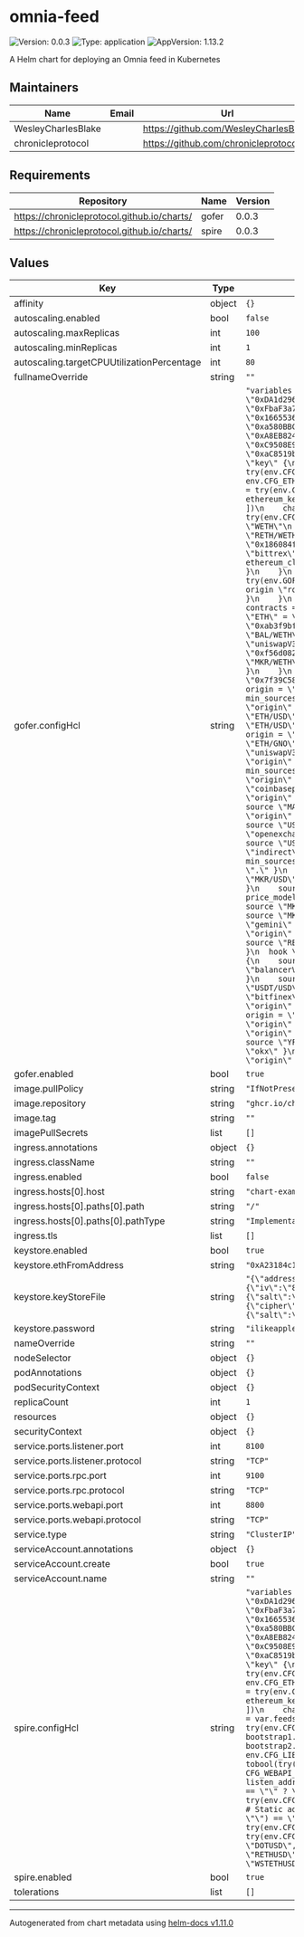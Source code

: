 # omnia-feed

![Version: 0.0.3](https://img.shields.io/badge/Version-0.0.3-informational?style=flat-square) ![Type: application](https://img.shields.io/badge/Type-application-informational?style=flat-square) ![AppVersion: 1.13.2](https://img.shields.io/badge/AppVersion-1.13.2-informational?style=flat-square)

A Helm chart for deploying an Omnia feed in Kubernetes

## Maintainers

| Name | Email | Url |
| ---- | ------ | --- |
| WesleyCharlesBlake |  | <https://github.com/WesleyCharlesBlake> |
| chronicleprotocol |  | <https://github.com/chronicleprotocol> |

## Requirements

| Repository | Name | Version |
|------------|------|---------|
| https://chronicleprotocol.github.io/charts/ | gofer | 0.0.3 |
| https://chronicleprotocol.github.io/charts/ | spire | 0.0.3 |

## Values

| Key | Type | Default | Description |
|-----|------|---------|-------------|
| affinity | object | `{}` |  |
| autoscaling.enabled | bool | `false` |  |
| autoscaling.maxReplicas | int | `100` |  |
| autoscaling.minReplicas | int | `1` |  |
| autoscaling.targetCPUUtilizationPercentage | int | `80` |  |
| fullnameOverride | string | `""` |  |
| gofer.configHcl | string | `"variables {\n  # List of feeds that are allowed to send price updates and event attestations.\n  feeds = try(env.CFG_FEEDS == \"\" ? [] : split(\",\", env.CFG_FEEDS), [\n    \"0xDA1d2961Da837891f43235FddF66BAD26f41368b\",\n    \"0x4b0E327C08e23dD08cb87Ec994915a5375619aa2\",\n    \"0x75ef8432566A79C86BBF207A47df3963B8Cf0753\",\n    \"0x83e23C207a67a9f9cB680ce84869B91473403e7d\",\n    \"0xFbaF3a7eB4Ec2962bd1847687E56aAEE855F5D00\",\n    \"0xfeEd00AA3F0845AFE52Df9ECFE372549B74C69D2\",\n    \"0x71eCFF5261bAA115dcB1D9335c88678324b8A987\",\n    \"0x8ff6a38A1CD6a42cAac45F08eB0c802253f68dfD\",\n    \"0x16655369Eb59F3e1cAFBCfAC6D3Dd4001328f747\",\n    \"0xD09506dAC64aaA718b45346a032F934602e29cca\",\n    \"0xc00584B271F378A0169dd9e5b165c0945B4fE498\",\n    \"0x60da93D9903cb7d3eD450D4F81D402f7C4F71dd9\",\n    \"0xa580BBCB1Cee2BCec4De2Ea870D20a12A964819e\",\n    \"0xD27Fa2361bC2CfB9A591fb289244C538E190684B\",\n    \"0x8de9c5F1AC1D4d02bbfC25fD178f5DAA4D5B26dC\",\n    \"0xE6367a7Da2b20ecB94A25Ef06F3b551baB2682e6\",\n    \"0xA8EB82456ed9bAE55841529888cDE9152468635A\",\n    \"0x130431b4560Cd1d74A990AE86C337a33171FF3c6\",\n    \"0x8aFBD9c3D794eD8DF903b3468f4c4Ea85be953FB\",\n    \"0xd94BBe83b4a68940839cD151478852d16B3eF891\",\n    \"0xC9508E9E3Ccf319F5333A5B8c825418ABeC688BA\",\n    \"0x77EB6CF8d732fe4D92c427fCdd83142DB3B742f7\",\n    \"0x3CB645a8f10Fb7B0721eaBaE958F77a878441Cb9\",\n    \"0x4f95d9B4D842B2E2B1d1AC3f2Cf548B93Fd77c67\",\n    \"0xaC8519b3495d8A3E3E44c041521cF7aC3f8F63B3\",\n    \"0xd72BA9402E9f3Ff01959D6c841DDD13615FFff42\"\n  ])\n}\n\nethereum {\n  rand_keys = try(env.CFG_ETH_FROM, \"\") == \"\" ? [\"default\"] : []\n\n  dynamic \"key\" {\n    for_each = try(env.CFG_ETH_FROM, \"\") == \"\" ? [] : [1]\n    labels   = [\"default\"]\n    content {\n      address         = try(env.CFG_ETH_FROM, \"\")\n      keystore_path   = try(env.CFG_ETH_KEYS, \"\")\n      passphrase_file = try(env.CFG_ETH_PASS, \"\")\n    }\n  }\n\n  client \"default\" {\n    rpc_urls     = try(env.CFG_ETH_RPC_URLS == \"\" ? [] : split(\",\", env.CFG_ETH_RPC_URLS), [\n      \"https://eth.public-rpc.com\"\n    ])\n    chain_id     = tonumber(try(env.CFG_ETH_CHAIN_ID, \"1\"))\n    ethereum_key = \"default\"\n  }\n\n  client \"arbitrum\" {\n    rpc_urls     = try(env.CFG_ETH_ARB_RPC_URLS == \"\" ? [] : split(\",\", env.CFG_ETH_ARB_RPC_URLS), [\n      \"https://arbitrum.public-rpc.com\"\n    ])\n    chain_id     = tonumber(try(env.CFG_ETH_ARB_CHAIN_ID, \"42161\"))\n    ethereum_key = \"default\"\n  }\n\n  client \"optimism\" {\n    rpc_urls     = try(env.CFG_ETH_OPT_RPC_URLS == \"\" ? [] : split(\",\", env.CFG_ETH_OPT_RPC_URLS), [\n      \"https://mainnet.optimism.io\"\n    ])\n    chain_id     = tonumber(try(env.CFG_ETH_OPT_CHAIN_ID, \"10\"))\n    ethereum_key = \"default\"\n  }\n}\n\ngofer {\n  rpc_listen_addr = try(env.CFG_GOFER_RPC_ADDR, \"0.0.0.0:9200\")\n  rpc_agent_addr  = try(env.CFG_GOFER_RPC_ADDR, \"127.0.0.1:9200\")\n\n  origin \"balancerV2\" {\n    type   = \"balancerV2\"\n    params = {\n      ethereum_client = \"default\"\n      symbol_aliases  = {\n        \"ETH\" = \"WETH\"\n      }\n      contracts = {\n        \"WETH/GNO\"      = \"0xF4C0DD9B82DA36C07605df83c8a416F11724d88b\",\n        \"Ref:RETH/WETH\" = \"0xae78736Cd615f374D3085123A210448E74Fc6393\",\n        \"RETH/WETH\"     = \"0x1E19CF2D73a72Ef1332C882F20534B6519Be0276\",\n        \"STETH/WETH\"    = \"0x32296969ef14eb0c6d29669c550d4a0449130230\",\n        \"WETH/YFI\"      = \"0x186084ff790c65088ba694df11758fae4943ee9e\"\n      }\n    }\n  }\n\n  origin \"binance_us\" {\n    type   = \"binance\"\n    params = {\n      url = \"https://www.binance.us\"\n    }\n  }\n\n  origin \"bittrex\" {\n    type   = \"bittrex\"\n    params = {\n      symbol_aliases = {\n        \"REP\" = \"REPV2\"\n      }\n    }\n  }\n\n  origin \"curve\" {\n    type   = \"curve\"\n    params = {\n      ethereum_client = \"default\"\n      contracts       = {\n        \"RETH/WSTETH\" = \"0x447Ddd4960d9fdBF6af9a790560d0AF76795CB08\",\n        \"ETH/STETH\"   = \"0xDC24316b9AE028F1497c275EB9192a3Ea0f67022\"\n      }\n    }\n  }\n\n  origin \"ishares\" {\n    type = \"ishares\"\n  }\n\n  origin \"openexchangerates\" {\n    type   = \"openexchangerates\"\n    params = {\n      api_key = try(env.GOFER_OPENEXCHANGERATES_API_KEY, \"\")\n    }\n  }\n\n  origin \"poloniex\" {\n    type   = \"poloniex\"\n    params = {\n      symbol_aliases = {\n        \"REP\" = \"REPV2\"\n      }\n    }\n  }\n\n  origin \"rocketpool\" {\n    type   = \"rocketpool\"\n    params = {\n      ethereum_client = \"default\"\n      contracts       = {\n        \"RETH/ETH\" = \"0xae78736Cd615f374D3085123A210448E74Fc6393\"\n      }\n    }\n  }\n\n  origin \"sushiswap\" {\n    type   = \"sushiswap\"\n    params = {\n      symbol_aliases = {\n        \"ETH\" = \"WETH\",\n        \"BTC\" = \"WBTC\",\n        \"USD\" = \"USDC\"\n      }\n      contracts = {\n        \"YFI/WETH\" = \"0x088ee5007c98a9677165d78dd2109ae4a3d04d0c\"\n      }\n    }\n  }\n\n  origin \"uniswap\" {\n    type   = \"uniswap\"\n    params = {\n      symbol_aliases = {\n        \"ETH\" = \"WETH\",\n        \"BTC\" = \"WBTC\",\n        \"USD\" = \"USDC\"\n      }\n      contracts = {\n        \"WETH/USDC\" = \"0xb4e16d0168e52d35cacd2c6185b44281ec28c9dc\",\n        \"LEND/WETH\" = \"0xab3f9bf1d81ddb224a2014e98b238638824bcf20\",\n        \"LRC/WETH\"  = \"0x8878df9e1a7c87dcbf6d3999d997f262c05d8c70\",\n        \"PAXG/WETH\" = \"0x9c4fe5ffd9a9fc5678cfbd93aa2d4fd684b67c4c\",\n        \"BAL/WETH\"  = \"0xa70d458a4d9bc0e6571565faee18a48da5c0d593\",\n        \"YFI/WETH\"  = \"0x2fdbadf3c4d5a8666bc06645b8358ab803996e28\"\n      }\n    }\n  }\n\n  origin \"uniswapV3\" {\n    type   = \"uniswapV3\"\n    params = {\n      symbol_aliases = {\n        \"BTC\" = \"WBTC\",\n        \"ETH\" = \"WETH\",\n        \"USD\" = \"USDC\"\n      }\n      contracts = {\n        \"GNO/WETH\"  = \"0xf56d08221b5942c428acc5de8f78489a97fc5599\",\n        \"LINK/WETH\" = \"0xa6cc3c2531fdaa6ae1a3ca84c2855806728693e8\",\n        \"MKR/USDC\"  = \"0xc486ad2764d55c7dc033487d634195d6e4a6917e\",\n        \"MKR/WETH\"  = \"0xe8c6c9227491c0a8156a0106a0204d881bb7e531\",\n        \"USDC/WETH\" = \"0x88e6a0c2ddd26feeb64f039a2c41296fcb3f5640\",\n        \"YFI/WETH\"  = \"0x04916039b1f59d9745bf6e0a21f191d1e0a84287\"\n      }\n    }\n  }\n\n  origin \"wsteth\" {\n    type   = \"wsteth\"\n    params = {\n      ethereum_client = \"default\"\n      contracts       = {\n        \"WSTETH/STETH\" = \"0x7f39C581F595B53c5cb19bD0b3f8dA6c935E2Ca0\"\n      }\n    }\n  }\n\n  price_model \"BTC/USD\" \"median\" {\n    source \"BTC/USD\" \"origin\" { origin = \"binance_us\" }\n    source \"BTC/USD\" \"origin\" { origin = \"bitstamp\" }\n    source \"BTC/USD\" \"origin\" { origin = \"coinbasepro\" }\n    source \"BTC/USD\" \"origin\" { origin = \"gemini\" }\n    source \"BTC/USD\" \"origin\" { origin = \"kraken\" }\n    min_sources = 3\n  }\n\n  price_model \"ETH/BTC\" \"median\" {\n    source \"ETH/BTC\" \"origin\" { origin = \"binance_us\" }\n    source \"ETH/BTC\" \"origin\" { origin = \"bitstamp\" }\n    source \"ETH/BTC\" \"origin\" { origin = \"coinbasepro\" }\n    source \"ETH/BTC\" \"origin\" { origin = \"gemini\" }\n    source \"ETH/BTC\" \"origin\" { origin = \"kraken\" }\n    min_sources = 3\n  }\n\n  price_model \"ETH/USD\" \"median\" {\n    source \"ETH/USD\" \"indirect\" {\n      source \"ETH/BTC\" \"origin\" { origin = \"binance\" }\n      source \"BTC/USD\" \"origin\" { origin = \".\" }\n    }\n    source \"ETH/USD\" \"origin\" { origin = \"bitstamp\" }\n    source \"ETH/USD\" \"origin\" { origin = \"coinbasepro\" }\n    source \"ETH/USD\" \"origin\" { origin = \"gemini\" }\n    source \"ETH/USD\" \"origin\" { origin = \"kraken\" }\n    source \"ETH/USD\" \"origin\" { origin = \"uniswapV3\" }\n    min_sources = 3\n  }\n\n  price_model \"GNO/USD\" \"median\" {\n    source \"GNO/USD\" \"indirect\" {\n      source \"ETH/GNO\" \"origin\" { origin = \"balancerV2\" }\n      source \"ETH/USD\" \"origin\" { origin = \".\" }\n    }\n    source \"GNO/USD\" \"indirect\" {\n      source \"GNO/ETH\" \"origin\" { origin = \"uniswapV3\" }\n      source \"ETH/USD\" \"origin\" { origin = \".\" }\n    }\n    source \"GNO/USD\" \"indirect\" {\n      source \"GNO/BTC\" \"origin\" { origin = \"kraken\" }\n      source \"BTC/USD\" \"origin\" { origin = \".\" }\n    }\n    source \"GNO/USD\" \"indirect\" {\n      source \"GNO/USDT\" \"origin\" { origin = \"binance\" }\n      source \"USDT/USD\" \"origin\" { origin = \".\" }\n    }\n    min_sources = 3\n  }\n\n  price_model \"IBTA/USD\" \"origin\" {\n    origin = \"ishares\"\n  }\n\n  price_model \"LINK/USD\" \"median\" {\n    source \"LINK/USD\" \"indirect\" {\n      source \"LINK/BTC\" \"origin\" { origin = \"binance\" }\n      source \"BTC/USD\" \"origin\" { origin = \".\" }\n    }\n    source \"LINK/USD\" \"origin\" { origin = \"bitstamp\" }\n    source \"LINK/USD\" \"origin\" { origin = \"coinbasepro\" }\n    source \"LINK/USD\" \"origin\" { origin = \"gemini\" }\n    source \"LINK/USD\" \"origin\" { origin = \"kraken\" }\n    source \"LINK/USD\" \"indirect\" {\n      source \"LINK/ETH\" \"origin\" { origin = \"uniswapV3\" }\n      source \"ETH/USD\" \"origin\" { origin = \".\" }\n    }\n    min_sources = 3\n  }\n\n  price_model \"MANA/USD\" \"median\" {\n    source \"MANA/USD\" \"indirect\" {\n      source \"MANA/BTC\" \"origin\" { origin = \"binance\" }\n      source \"BTC/USD\" \"origin\" { origin = \".\" }\n    }\n    source \"MANA/USD\" \"origin\" { origin = \"binance_us\" }\n    source \"MANA/USD\" \"origin\" { origin = \"coinbasepro\" }\n    source \"MANA/USD\" \"origin\" { origin = \"kraken\" }\n    source \"MANA/USD\" \"indirect\" {\n      source \"MANA/USDT\" \"origin\" { origin = \"okx\" }\n      source \"USDT/USD\" \"origin\" { origin = \".\" }\n    }\n    source \"MANA/USD\" \"indirect\" {\n      source \"MANA/KRW\" \"origin\" { origin = \"upbit\" }\n      source \"KRW/USD\" \"origin\" { origin = \"openexchangerates\" }\n    }\n    min_sources = 3\n  }\n\n  price_model \"MATIC/USD\" \"median\" {\n    source \"MATIC/USD\" \"indirect\" {\n      source \"MATIC/USDT\" \"origin\" { origin = \"binance\" }\n      source \"USDT/USD\" \"origin\" { origin = \".\" }\n    }\n    source \"MATIC/USD\" \"origin\" { origin = \"coinbasepro\" }\n    source \"MATIC/USD\" \"origin\" { origin = \"gemini\" }\n    source \"MATIC/USD\" \"indirect\" {\n      source \"MATIC/USDT\" \"origin\" { origin = \"huobi\" }\n      source \"USDT/USD\" \"origin\" { origin = \".\" }\n    }\n    source \"MATIC/USD\" \"origin\" { origin = \"kraken\" }\n    min_sources = 3\n  }\n\n  price_model \"MKR/USD\" \"median\" {\n    source \"MKR/USD\" \"indirect\" {\n      source \"MKR/BTC\" \"origin\" { origin = \"binance\" }\n      source \"BTC/USD\" \"origin\" { origin = \".\" }\n    }\n    source \"MKR/USD\" \"origin\" { origin = \"bitstamp\" }\n    source \"MKR/USD\" \"origin\" { origin = \"coinbasepro\" }\n    source \"MKR/USD\" \"origin\" { origin = \"gemini\" }\n    source \"MKR/USD\" \"origin\" { origin = \"kraken\" }\n    source \"MKR/USD\" \"indirect\" {\n      source \"MKR/ETH\" \"origin\" { origin = \"uniswapV3\" }\n      source \"ETH/USD\" \"origin\" { origin = \".\" }\n    }\n    source \"MKR/USD\" \"indirect\" {\n      source \"MKR/USDC\" \"origin\" { origin = \"uniswapV3\" }\n      source \"USDC/USD\" \"origin\" { origin = \".\" }\n    }\n    min_sources = 3\n  }\n\n  price_model \"MKR/ETH\" \"median\" {\n    source \"MKR/ETH\" \"indirect\" {\n      source \"MKR/BTC\" \"origin\" { origin = \"binance\" }\n      source \"ETH/BTC\" \"origin\" { origin = \".\" }\n    }\n    source \"MKR/ETH\" \"indirect\" {\n      source \"MKR/USD\" \"origin\" { origin = \"bitstamp\" }\n      source \"ETH/USD\" \"origin\" { origin = \".\" }\n    }\n    source \"MKR/ETH\" \"indirect\" {\n      source \"MKR/USD\" \"origin\" { origin = \"coinbasepro\" }\n      source \"ETH/USD\" \"origin\" { origin = \".\" }\n    }\n    source \"MKR/ETH\" \"indirect\" {\n      source \"MKR/USD\" \"origin\" { origin = \"gemini\" }\n      source \"ETH/USD\" \"origin\" { origin = \".\" }\n    }\n    source \"MKR/ETH\" \"indirect\" {\n      source \"MKR/USD\" \"origin\" { origin = \"kraken\" }\n      source \"ETH/USD\" \"origin\" { origin = \".\" }\n    }\n    min_sources = 3\n  }\n\n  price_model \"RETH/ETH\" \"median\" {\n    source \"RETH/ETH\" \"origin\" { origin = \"balancerV2\" }\n    source \"RETH/ETH\" \"indirect\" {\n      source \"RETH/WSTETH\" \"origin\" { origin = \"curve\" }\n      source \"WSTETH/ETH\" \"origin\" { origin = \".\" }\n    }\n    source \"RETH/ETH\" \"origin\" { origin = \"rocketpool\" }\n    min_sources = 3\n  }\n  hook \"RETH/ETH\" {\n    post_price = {\n      ethereum_client  = \"default\"\n      circuit_contract = \"0xa3105dee5ec73a7003482b1a8968dc88666f3589\"\n    }\n  }\n\n  price_model \"RETH/USD\" \"indirect\" {\n    source \"RETH/ETH\" \"origin\" { origin = \".\" }\n    source \"ETH/USD\" \"origin\" { origin = \".\" }\n  }\n\n  price_model \"STETH/ETH\" \"median\" {\n    source \"STETH/ETH\" \"origin\" { origin = \"balancerV2\" }\n    source \"STETH/ETH\" \"origin\" { origin = \"curve\" }\n    min_sources = 2\n  }\n\n  price_model \"USDC/USD\" \"median\" {\n    source \"USDC/USD\" \"origin\" { origin = \"coinbasepro\" }\n    source \"USDC/USD\" \"origin\" { origin = \"gemini\" }\n    source \"USDC/USD\" \"origin\" { origin = \"kraken\" }\n    min_sources = 2\n  }\n\n  price_model \"USDT/USD\" \"median\" {\n    source \"USDT/USD\" \"indirect\" {\n      source \"BTC/USDT\" \"origin\" { origin = \"binance\" }\n      source \"BTC/USD\" \"origin\" { origin = \".\" }\n    }\n    source \"USDT/USD\" \"origin\" { origin = \"bitfinex\" }\n    source \"USDT/USD\" \"origin\" { origin = \"coinbasepro\" }\n    source \"USDT/USD\" \"origin\" { origin = \"kraken\" }\n    source \"USDT/USD\" \"indirect\" {\n      source \"BTC/USDT\" \"origin\" { origin = \"okx\" }\n      source \"BTC/USD\" \"origin\" { origin = \".\" }\n    }\n    min_sources = 3\n  }\n\n  price_model \"WSTETH/ETH\" \"indirect\" {\n    source \"WSTETH/STETH\" \"origin\" { origin = \"wsteth\" }\n    source \"STETH/ETH\" \"origin\" { origin = \".\" }\n  }\n\n  price_model \"WSTETH/USD\" \"indirect\" {\n    source \"WSTETH/ETH\" \"origin\" { origin = \".\" }\n    source \"ETH/USD\" \"origin\" { origin = \".\" }\n  }\n\n  price_model \"YFI/USD\" \"median\" {\n    source \"YFI/USD\" \"indirect\" {\n      source \"ETH/YFI\" \"origin\" { origin = \"balancerV2\" }\n      source \"ETH/USD\" \"origin\" { origin = \".\" }\n    }\n    source \"YFI/USD\" \"indirect\" {\n      source \"YFI/USDT\" \"origin\" { origin = \"binance\" }\n      source \"USDT/USD\" \"origin\" { origin = \".\" }\n    }\n    source \"YFI/USD\" \"origin\" { origin = \"coinbasepro\" }\n    source \"YFI/USD\" \"origin\" { origin = \"kraken\" }\n    source \"YFI/USD\" \"indirect\" {\n      source \"YFI/USDT\" \"origin\" { origin = \"okx\" }\n      source \"USDT/USD\" \"origin\" { origin = \".\" }\n    }\n    source \"YFI/USD\" \"indirect\" {\n      source \"YFI/ETH\" \"origin\" { origin = \"sushiswap\" }\n      source \"ETH/USD\" \"origin\" { origin = \".\" }\n    }\n    min_sources = 2\n  }\n}\n"` |  |
| gofer.enabled | bool | `true` |  |
| image.pullPolicy | string | `"IfNotPresent"` |  |
| image.repository | string | `"ghcr.io/chronicleprotocol/omnia"` |  |
| image.tag | string | `""` |  |
| imagePullSecrets | list | `[]` |  |
| ingress.annotations | object | `{}` |  |
| ingress.className | string | `""` |  |
| ingress.enabled | bool | `false` |  |
| ingress.hosts[0].host | string | `"chart-example.local"` |  |
| ingress.hosts[0].paths[0].path | string | `"/"` |  |
| ingress.hosts[0].paths[0].pathType | string | `"ImplementationSpecific"` |  |
| ingress.tls | list | `[]` |  |
| keystore.enabled | bool | `true` |  |
| keystore.ethFromAddress | string | `"0xA23184c1Ac6F51c4b1b462c108E4652Dc9B4f5A6"` |  |
| keystore.keyStoreFile | string | `"{\"address\":\"a23184c1ac6f51c4b1b462c108e4652dc9b4f5a6\",\"id\":\"073dd01b-1b87-46b4-b52f-ca243bcf4b7b\",\"version\":3,\"Crypto\":{\"cipher\":\"aes-128-ctr\",\"cipherparams\":{\"iv\":\"8491d0eb057afca54a339c25163a6928\"},\"ciphertext\":\"006b10186ff3f4b9b1638ad176a83cd02eb8b6d687e651bad2e38fb91060e68d\",\"kdf\":\"scrypt\",\"kdfparams\":{\"salt\":\"1010801fe1140932f9a078010236292a481dc065b5bacb1aca8d7178d164340f\",\"n\":131072,\"dklen\":32,\"p\":1,\"r\":8},\"mac\":\"d91389bec6bcded7d67fd587b8c08a1136612eda15de88bf881d61ad46827674\"},\"crypto\":{\"cipher\":\"aes-128-ctr\",\"cipherparams\":{\"iv\":\"8491d0eb057afca54a339c25163a6928\"},\"ciphertext\":\"006b10186ff3f4b9b1638ad176a83cd02eb8b6d687e651bad2e38fb91060e68d\",\"kdf\":\"scrypt\",\"kdfparams\":{\"salt\":\"1010801fe1140932f9a078010236292a481dc065b5bacb1aca8d7178d164340f\",\"n\":131072,\"dklen\":32,\"p\":1,\"r\":8},\"mac\":\"d91389bec6bcded7d67fd587b8c08a1136612eda15de88bf881d61ad46827674\"}}"` |  |
| keystore.password | string | `"ilikeapples"` |  |
| nameOverride | string | `""` |  |
| nodeSelector | object | `{}` |  |
| podAnnotations | object | `{}` |  |
| podSecurityContext | object | `{}` |  |
| replicaCount | int | `1` |  |
| resources | object | `{}` |  |
| securityContext | object | `{}` |  |
| service.ports.listener.port | int | `8100` |  |
| service.ports.listener.protocol | string | `"TCP"` |  |
| service.ports.rpc.port | int | `9100` |  |
| service.ports.rpc.protocol | string | `"TCP"` |  |
| service.ports.webapi.port | int | `8800` |  |
| service.ports.webapi.protocol | string | `"TCP"` |  |
| service.type | string | `"ClusterIP"` |  |
| serviceAccount.annotations | object | `{}` |  |
| serviceAccount.create | bool | `true` |  |
| serviceAccount.name | string | `""` |  |
| spire.configHcl | string | `"variables {\n  # List of feeds that are allowed to send price updates and event attestations.\n  feeds = try(env.CFG_FEEDS == \"\" ? [] : split(\",\", env.CFG_FEEDS), [\n    \"0xDA1d2961Da837891f43235FddF66BAD26f41368b\",\n    \"0x4b0E327C08e23dD08cb87Ec994915a5375619aa2\",\n    \"0x75ef8432566A79C86BBF207A47df3963B8Cf0753\",\n    \"0x83e23C207a67a9f9cB680ce84869B91473403e7d\",\n    \"0xFbaF3a7eB4Ec2962bd1847687E56aAEE855F5D00\",\n    \"0xfeEd00AA3F0845AFE52Df9ECFE372549B74C69D2\",\n    \"0x71eCFF5261bAA115dcB1D9335c88678324b8A987\",\n    \"0x8ff6a38A1CD6a42cAac45F08eB0c802253f68dfD\",\n    \"0x16655369Eb59F3e1cAFBCfAC6D3Dd4001328f747\",\n    \"0xD09506dAC64aaA718b45346a032F934602e29cca\",\n    \"0xc00584B271F378A0169dd9e5b165c0945B4fE498\",\n    \"0x60da93D9903cb7d3eD450D4F81D402f7C4F71dd9\",\n    \"0xa580BBCB1Cee2BCec4De2Ea870D20a12A964819e\",\n    \"0xD27Fa2361bC2CfB9A591fb289244C538E190684B\",\n    \"0x8de9c5F1AC1D4d02bbfC25fD178f5DAA4D5B26dC\",\n    \"0xE6367a7Da2b20ecB94A25Ef06F3b551baB2682e6\",\n    \"0xA8EB82456ed9bAE55841529888cDE9152468635A\",\n    \"0x130431b4560Cd1d74A990AE86C337a33171FF3c6\",\n    \"0x8aFBD9c3D794eD8DF903b3468f4c4Ea85be953FB\",\n    \"0xd94BBe83b4a68940839cD151478852d16B3eF891\",\n    \"0xC9508E9E3Ccf319F5333A5B8c825418ABeC688BA\",\n    \"0x77EB6CF8d732fe4D92c427fCdd83142DB3B742f7\",\n    \"0x3CB645a8f10Fb7B0721eaBaE958F77a878441Cb9\",\n    \"0x4f95d9B4D842B2E2B1d1AC3f2Cf548B93Fd77c67\",\n    \"0xaC8519b3495d8A3E3E44c041521cF7aC3f8F63B3\",\n    \"0xd72BA9402E9f3Ff01959D6c841DDD13615FFff42\"\n  ])\n}\n\nethereum {\n  rand_keys = try(env.CFG_ETH_FROM, \"\") == \"\" ? [\"default\"] : []\n\n  dynamic \"key\" {\n    for_each = try(env.CFG_ETH_FROM, \"\") == \"\" ? [] : [1]\n    labels   = [\"default\"]\n    content {\n      address         = try(env.CFG_ETH_FROM, \"\")\n      keystore_path   = try(env.CFG_ETH_KEYS, \"\")\n      passphrase_file = try(env.CFG_ETH_PASS, \"\")\n    }\n  }\n\n  client \"default\" {\n    rpc_urls     = try(env.CFG_ETH_RPC_URLS == \"\" ? [] : split(\",\", env.CFG_ETH_RPC_URLS), [\n      \"https://eth.public-rpc.com\"\n    ])\n    chain_id     = tonumber(try(env.CFG_ETH_CHAIN_ID, \"1\"))\n    ethereum_key = \"default\"\n  }\n\n  client \"arbitrum\" {\n    rpc_urls     = try(env.CFG_ETH_ARB_RPC_URLS == \"\" ? [] : split(\",\", env.CFG_ETH_ARB_RPC_URLS), [\n      \"https://arbitrum.public-rpc.com\"\n    ])\n    chain_id     = tonumber(try(env.CFG_ETH_ARB_CHAIN_ID, \"42161\"))\n    ethereum_key = \"default\"\n  }\n\n  client \"optimism\" {\n    rpc_urls     = try(env.CFG_ETH_OPT_RPC_URLS == \"\" ? [] : split(\",\", env.CFG_ETH_OPT_RPC_URLS), [\n      \"https://mainnet.optimism.io\"\n    ])\n    chain_id     = tonumber(try(env.CFG_ETH_OPT_CHAIN_ID, \"10\"))\n    ethereum_key = \"default\"\n  }\n}\n\ntransport {\n  # LibP2P transport configuration. Always enabled.\n  libp2p {\n    feeds           = var.feeds\n    priv_key_seed   = try(env.CFG_LIBP2P_PK_SEED, \"\")\n    listen_addrs    = try(split(\",\", env.CFG_LIBP2P_LISTEN_ADDRS), [\"/ip4/0.0.0.0/tcp/8000\"])\n    bootstrap_addrs = try(env.CFG_LIBP2P_BOOTSTRAP_ADDRS == \"\" ? [] : split(\",\", env.CFG_LIBP2P_BOOTSTRAP_ADDRS), [\n      \"/dns/spire-bootstrap1.makerops.services/tcp/8000/p2p/12D3KooWRfYU5FaY9SmJcRD5Ku7c1XMBRqV6oM4nsnGQ1QRakSJi\",\n      \"/dns/spire-bootstrap2.makerops.services/tcp/8000/p2p/12D3KooWBGqjW4LuHUoYZUhbWW1PnDVRUvUEpc4qgWE3Yg9z1MoR\"\n    ])\n    direct_peers_addrs = try(env.CFG_LIBP2P_DIRECT_PEERS_ADDRS == \"\" ? [] : split(\",\", env.CFG_LIBP2P_DIRECT_PEERS_ADDRS), [])\n    blocked_addrs      = try(env.CFG_LIBP2P_BLOCKED_ADDRS == \"\" ? [] : split(\",\", env.CFG_LIBP2P_BLOCKED_ADDRS), [])\n    disable_discovery  = tobool(try(env.CFG_LIBP2P_DISABLE_DISCOVERY, false))\n    ethereum_key       = try(env.CFG_ETH_FROM, \"\") == \"\" ? \"\" : \"default\"\n  }\n\n  # WebAPI transport configuration. Enabled if CFG_WEBAPI_LISTEN_ADDR is set to a listen address.\n  dynamic \"webapi\" {\n    for_each = try(env.CFG_WEBAPI_LISTEN_ADDR, \"\") == \"\" ? [] : [1]\n    content {\n      feeds             = var.feeds\n      listen_addr       = try(env.CFG_WEBAPI_LISTEN_ADDR, \"0.0.0.0.8080\")\n      socks5_proxy_addr = try(env.CFG_WEBAPI_SOCKS5_PROXY_ADDR, \"127.0.0.1:9050\")\n      ethereum_key      = try(env.CFG_ETH_FROM, \"\") == \"\" ? \"\" : \"default\"\n\n      # Ethereum based address book. Enabled if CFG_WEBAPI_ETH_ADDR_BOOK is set to a contract address.\n      dynamic \"ethereum_address_book\" {\n        for_each = try(env.CFG_WEBAPI_ETH_ADDR_BOOK, \"\") == \"\" ? [] : [1]\n        content {\n          contract_addr   = try(env.CFG_WEBAPI_ETH_ADDR_BOOK, \"\")\n          ethereum_client = \"default\"\n        }\n      }\n\n      # Static address book. Enabled if CFG_WEBAPI_STATIC_ADDR_BOOK is set to a comma separated list of addresses.\n      dynamic \"static_address_book\" {\n        for_each = try(env.CFG_WEBAPI_STATIC_ADDR_BOOK, \"\") == \"\" ? [] : [1]\n        content {\n          addresses = try(split(\",\", env.CFG_WEBAPI_STATIC_ADDR_BOOK), \"\")\n        }\n      }\n    }\n  }\n}\n\nspire {\n  rpc_listen_addr = try(env.CFG_SPIRE_RPC_ADDR, \"0.0.0.0:9100\")\n  rpc_agent_addr  = try(env.CFG_SPIRE_RPC_ADDR, \"127.0.0.1:9100\")\n\n  # List of pairs that are collected by the spire node. Other pairs are ignored.\n  pairs = try(env.CFG_SPIRE_PAIRS == \"\" ? [] : split(\",\", env.CFG_SPIRE_PAIRS), [\n    \"AAVEUSD\",\n    \"AVAXUSD\",\n    \"BALUSD\",\n    \"BATUSD\",\n    \"BTCUSD\",\n    \"COMPUSD\",\n    \"CRVUSD\",\n    \"DOTUSD\",\n    \"ETHBTC\",\n    \"ETHUSD\",\n    \"FILUSD\",\n    \"GNOUSD\",\n    \"IBTAUSD\",\n    \"LINKUSD\",\n    \"LRCUSD\",\n    \"MANAUSD\",\n    \"MKRETH\",\n    \"MKRUSD\",\n    \"PAXGUSD\",\n    \"RETHUSD\",\n    \"SNXUSD\",\n    \"SOLUSD\",\n    \"UNIUSD\",\n    \"USDTUSD\",\n    \"WNXMUSD\",\n    \"XRPUSD\",\n    \"XTZUSD\",\n    \"YFIUSD\",\n    \"ZECUSD\",\n    \"ZRXUSD\",\n    \"STETHUSD\",\n    \"WSTETHUSD\",\n    \"MATICUSD\"\n  ])\n}\n"` |  |
| spire.enabled | bool | `true` |  |
| tolerations | list | `[]` |  |

----------------------------------------------
Autogenerated from chart metadata using [helm-docs v1.11.0](https://github.com/norwoodj/helm-docs/releases/v1.11.0)

